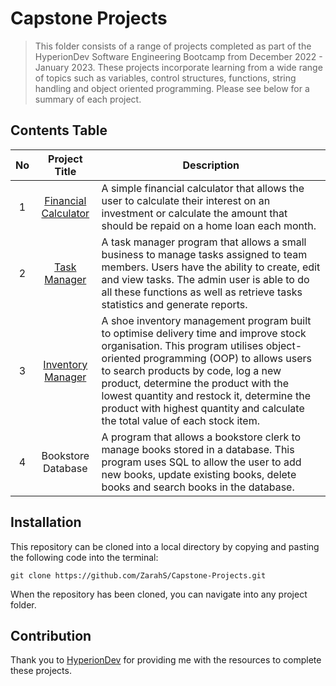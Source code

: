 # Capstone Projects 

> This folder consists of a range of projects completed as part of the HyperionDev Software Engineering Bootcamp from December 2022 - January 2023. These projects incorporate learning from a wide range of topics such as variables, control structures, functions, string handling and object oriented programming. Please see below for a summary of each project.

## Contents Table

|No | Project Title    | Description|
|:---:|:------------------:|------------------|
|1|[Financial Calculator](https://github.com/ZarahS/Capstone-Projects/tree/main/Project%201%20-%20Financial%20Calculator)|A simple financial calculator that allows the user to calculate their interest on an investment or calculate the amount that should be repaid on a home loan each month.|
|2|[Task Manager](https://github.com/ZarahS/Capstone-Projects/tree/main/Project%202%20-%20Task%20Manager)|A task manager program that allows a small business to manage tasks assigned to team members. Users have the ability to create, edit and view tasks. The admin user is able to do all these functions as well as retrieve tasks statistics and generate reports.|
|3|[Inventory Manager](https://github.com/ZarahS/Capstone-Projects/tree/main/Project%203%20-%20Inventory%20Manager)|A shoe inventory management program built to optimise delivery time and improve stock organisation. This program utilises object-oriented programming (OOP) to allows users to search products by code, log a new product, determine the product with the lowest quantity and restock it, determine the product with highest quantity and calculate the total value of each stock item.| 
|4|Bookstore Database|A program that allows a bookstore clerk to manage books stored in a database. This program uses SQL to allow the user to add new books, update existing books, delete books and search books in the database.|

## Installation

This repository can be cloned into a local directory by copying and pasting the following code into the terminal:

``` git clone https://github.com/ZarahS/Capstone-Projects.git ```

When the repository has been cloned, you can navigate into any project folder.


## Contribution
Thank you to [HyperionDev](https://www.hyperiondev.com/) for providing me with the resources to complete these projects.

